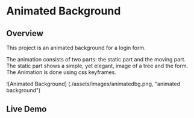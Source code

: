 # Animated Background

## Overview

This project is an animated background for a login form.

The animation consists of two parts: the static part and the moving part. The static part shows a simple, yet elegant, image of a tree and the form.
The Animation is done using css keyframes.

![Animated Background] (./assets/images/animatedbg.png, "animated background")

## Live Demo
